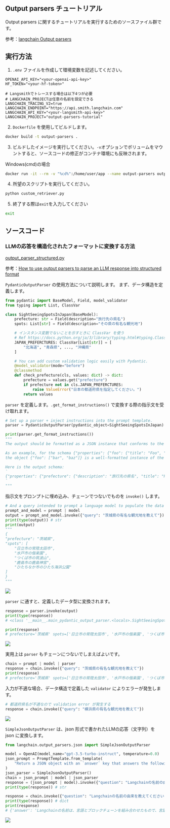 ## Output parsers チュートリアル

Output parsers に関するチュートリアルを実行するためのソースファイル群です。

参考：[langchain Output parsers](https://python.langchain.com/docs/how_to/#output-parsers)

## 実行方法

1. `.env` ファイルを作成して環境変数を記述してください。

```
OPENAI_API_KEY="<your-openai-api-key>"
HF_TOKEN="<your-hf-token>"

# Langsmithでトレースする場合は以下4つが必要
# LANGCHAIN_PROJECTは任意の名前を設定できる
LANGCHAIN_TRACING_V2=true
LANGCHAIN_ENDPOINT="https://api.smith.langchain.com"
LANGCHAIN_API_KEY="<your-langsmith-api-key>"
LANGCHAIN_PROJECT="output-parsers-tutorial"
```

2. `Dockerfile` を使用してビルドします。

```bash
docker build -t output-parsers .
```

3. ビルドしたイメージを実行してください。`-v`オプションでボリュームをマウントすると、ソースコードの修正がコンテナ環境にも反映されます。

Windows(cmd)の場合
```bash
docker run -it --rm -v "%cd%":/home/user/app --name output-parsers output-parsers /bin/bash
```

4. 所望のスクリプトを実行してください。

```bash
python custom_retriever.py
```

5. 終了する際は`exit`を入力してください

```bash
exit
```

## ソースコード

### LLMの応答を構造化されたフォーマットに変換する方法

[output_parser_structured.py](output_parser_structured.py)

参考：[How to use output parsers to parse an LLM response into structured format](https://python.langchain.com/docs/how_to/output_parser_structured/)

`PydanticOutputParser` の使用方法について説明します。
まず、データ構造を定義します。

```python
from pydantic import BaseModel, Field, model_validator
from typing import List, ClassVar

class SightSeeingSpotsInJapan(BaseModel):
    prefecture: str = Field(description="旅行先の県名")
    spots: List[str] = Field(description="その県の有名な観光地")

    # インスタンス変数でないことを示すときに ClassVar を使う
    # Ref https://docs.python.org/ja/3/library/typing.html#typing.ClassVar
    JAPAN_PREFERCTURES: ClassVar[List[str]] = [
        "北海道", "青森県", ..., "沖縄県"
    ]

    # You can add custom validation logic easily with Pydantic.
    @model_validator(mode="before")
    @classmethod
    def check_prefecture(cls, values: dict) -> dict:
        prefecture = values.get("prefecture")
        if prefecture not in cls.JAPAN_PREFERCTURES:
            raise ValueError("日本の都道府県を指定してください。")
        return values
```

`parser` を定義します。`.get_format_instructions()` で変換する際の指示文を受け取れます。

```python
# Set up a parser + inject instructions into the prompt template.
parser = PydanticOutputParser(pydantic_object=SightSeeingSpotsInJapan)

print(parser.get_format_instructions())
"""
The output should be formatted as a JSON instance that conforms to the JSON schema below.

As an example, for the schema {"properties": {"foo": {"title": "Foo", "description": "a list of strings", "type": "array", "items": {"type": "string"}}}, "required": ["foo"]}
the object {"foo": ["bar", "baz"]} is a well-formatted instance of the schema. The object {"properties": {"foo": ["bar", "baz"]}} is not well-formatted.

Here is the output schema:
`
{"properties": {"prefecture": {"description": "旅行先の県名", "title": "Prefecture", "type": "string"}, "spots": {"description": "その県の有名な観光地", "items": {"type": "string"}, "title": "Spots", "type": "array"}}, "required": ["prefecture", "spots"]}
`
"""
```

指示文をプロンプトに埋め込み、チェーンでつないでものを `invoke()` します。

```python
# And a query intended to prompt a language model to populate the data structure.
prompt_and_model = prompt | model
output = prompt_and_model.invoke({"query": "茨城県の有名な観光地を教えて"})
print(type(output)) # str
print(output)
"""
{
"prefecture": "茨城県",
"spots": [
    "日立市の常陸太田市",
    "水戸市の偕楽園",
    "つくば市の筑波山",
    "鹿島市の鹿島神宮",
    "ひたちなか市のひたち海浜公園"
]
}
"""
```

![](img/output_parser_structured_openai_completion_without_parser.png)

`parser` に通すと、定義したデータ型に変換されます。

```python
response = parser.invoke(output)
print(type(response))
# <class '__main__.main_pydantic_output_parser.<locals>.SightSeeingSpotsInJapan'>

print(response)
# prefecture='茨城県' spots=['日立市の常陸太田市', '水戸市の偕楽園', 'つくば市の筑波山', '鹿島市の鹿島神宮', 'ひたちなか市のひたち海浜公園']
```

![](img/output_parser_structured_invoke_pydantic_output_parser.png)

実用上は `parser` もチェーンにつないでしまえばよいです。

```python
chain = prompt | model | parser
response = chain.invoke({"query": "茨城県の有名な観光地を教えて"})
print(response)
# prefecture='茨城県' spots=['日立市の常陸太田市', '水戸市の偕楽園', 'つくば市の筑波山', '鹿島市の鹿島神宮', 'ひたちなか市のひたち海浜公園']
```

入力が不適な場合、データ構造で定義した `validator` によりエラーが発生します。
```python
# 都道府県名が不適なので validation error が発生する
response = chain.invoke({"query": "横浜県の有名な観光地を教えて"})
```

![](img/output_parser_structured_output_parser_exception.png)

`SimpleJsonOutputParser` は、json 形式で書かれたLLMの応答（文字列）を json に変換します。

```python
from langchain.output_parsers.json import SimpleJsonOutputParser

model = OpenAI(model_name="gpt-3.5-turbo-instruct", temperature=0.0)
json_prompt = PromptTemplate.from_template(
    "Return a JSON object with an `answer` key that answers the following question: {question}"
)
json_parser = SimpleJsonOutputParser()
chain = json_prompt | model | json_parser
response = (json_prompt | model).invoke({"question": "Langchainの名前の由来を教えてください"})
print(type(response)) # str

response = chain.invoke({"question": "Langchainの名前の由来を教えてください"})
print(type(response)) # dict
print(response)
# {'answer': 'Langchainの名前は、言語とブロックチェーンを組み合わせたもので、言語の壁を超えてコミュニケーションを 可能にすることを目的としています。'}
```

![](img/output_parser_structured_simple_json_output_parser.png)

